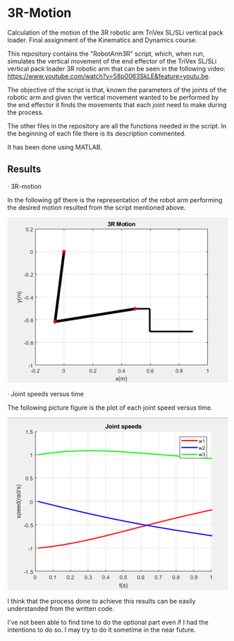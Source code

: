 # 3R-Motion
Calculation of the motion of the 3R robotic arm TriVex SL/SLi vertical pack loader. Final assignment of the Kinematics and Dynamics course.

This repository contains the "RobotArm3R" script, which, when run, simulates the vertical movement of the end effector of the TriVex SL/SLi vertical pack loader 3R robotic arm that can be seen in the following video: https://www.youtube.com/watch?v=58p0063SkLE&feature=youtu.be.

The objective of the script is that, known the parameters of the joints of the robotic arm and given the vertical movement wanted to be performed by the end effector it finds the movements that each joint need to make during the process.

The other files in the repository are all the functions needed in the script. In the beginning of each file there is its description commented.

It has been done using MATLAB.

## Results

  · 3R-motion

In the following gif there is the representation of the robot arm performing the desired motion resulted from the script mentioned above.

<img src="Images%20and%20gifs/3Rmotion.gif" width="500">

  · Joint speeds versus time

The following picture figure is the plot of each joint speed versus time.

<img src="Images%20and%20gifs/3RJointSpeeds.PNG" width="500">


I think that the process done to achieve this results can be easily understanded from the written code.

I've not been able to find time to do the optional part even if I had the intentions to do so. I may try to do it sometime in the near future.

